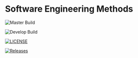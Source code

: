 # Software Engineering Methods

![Master Build](https://img.shields.io/github/actions/workflow/status/Thinzar-Phyo-Wai/sem/main.yml?branch=master&style=flat-square&label=Master%20Build)

![Develop Build](https://img.shields.io/github/actions/workflow/status/Thinzar-Phyo-Wai/sem/main.yml?branch=develop&style=flat-square&label=Develop%20Build)

[![LICENSE](https://img.shields.io/github/license/Thinzar-Phyo-Wai/sem.svg?style=flat-square)](https://github.com/Thinzar-Phyo-Wai/sem/blob/master/LICENSE)

[![Releases](https://img.shields.io/github/release/Thinzar-Phyo-Wai/sem/all.svg?style=flat-square)](https://github.com/Thinzar-Phyo-Wai/sem/releases)

[//]: # ([![codecov]&#40;https://codecov.io/github/myo-papa-kyaw/Group1DevOpsCoursework/branch/master/graph/badge.svg?token=CRC7UAM7HH&#41;]&#40;https://codecov.io/github/myo-papa-kyaw/Group1DevOpsCoursework&#41;)





